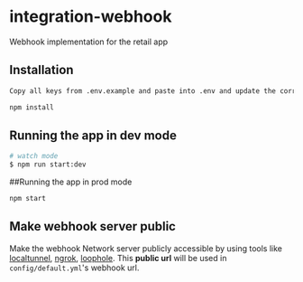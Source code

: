 # integration-webhook

Webhook implementation for the retail app

## Installation

```bash
Copy all keys from .env.example and paste into .env and update the correct values for BPP_ID, BPP_URI, BPP_CLIENT_URI, and PORT for those keys
```

```bash
npm install
```

## Running the app in dev mode

```bash
# watch mode
$ npm run start:dev
```

##Running the app in prod mode

```bash
npm start
```

## Make webhook server public

Make the webhook Network server publicly accessible by using tools like [localtunnel](https://theboroer.github.io/localtunnel-www), [ngrok](https://ngrok.com/docs), [loophole](https://loophole.cloud/docs). This **public url** will be used in `config/default.yml`'s webhook url.
